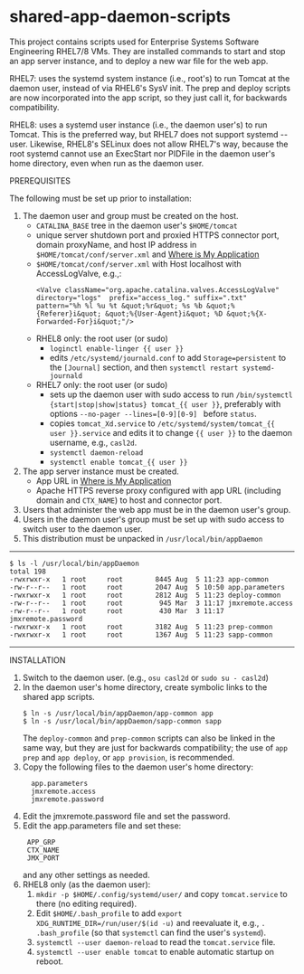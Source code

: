 # shared-app-daemon-scripts

This project contains scripts used for Enterprise Systems Software Engineering RHEL7/8 VMs.
They are installed commands to start and stop an app server instance,
and to deploy a new war file for the web app.

RHEL7: uses the systemd system instance (i.e., root's) to run Tomcat at the daemon user,
instead of via RHEL6's SysV init.  The prep and deploy scripts are now incorporated into
the app script, so they just call it, for backwards compatibility.

RHEL8: uses a systemd user instance (i.e., the daemon user's) to run Tomcat.
This is the preferred way, but RHEL7 does not support systemd --user.
Likewise, RHEL8's SELinux does not allow RHEL7's way, because the root systemd cannot
use an ExecStart nor PIDFile in the daemon user's home directory,
even when run as the daemon user.

PREREQUISITES

The following must be set up prior to installation:

1. The daemon user and group must be created on the host.
   * `CATALINA_BASE` tree in the daemon user's `$HOME/tomcat`
   * unique server shutdown port and proxied HTTPS connector port,
     domain proxyName, and host IP address in `$HOME/tomcat/conf/server.xml`
     and [Where is My Application](https://docs.google.com/spreadsheets/d/1cJUxgyLXftlbgYxM2DSE7X8Lof55miwoff1avm7DtRI/edit?pli=1#gid=0)
   * `$HOME/tomcat/conf/server.xml` with Host localhost with AccessLogValve, e.g.,:
     ```
     <Valve className="org.apache.catalina.valves.AccessLogValve"
     directory="logs"  prefix="access_log." suffix=".txt"
     pattern="%h %l %u %t &quot;%r&quot; %s %b &quot;%{Referer}i&quot; &quot;%{User-Agent}i&quot; %D &quot;%{X-Forwarded-For}i&quot;"/>
     ```
   * RHEL8 only:  the root user (or sudo)
       * `loginctl enable-linger {{ user }}`
       * edits `/etc/systemd/journald.conf` to add `Storage=persistent` 
         to the `[Journal]` section, and then `systemctl restart systemd-journald`
   * RHEL7 only:  the root user (or sudo)
       * sets up the daemon user with sudo access
         to run `/bin/systemctl {start|stop|show|status} tomcat_{{ user }}`,
         preferably with options `--no-pager --lines=[0-9][0-9] ` before `status`.
       * copies `tomcat_Xd.service` to `/etc/systemd/system/tomcat_{{ user }}.service`
         and edits it to change `{{ user }}` to the daemon username, e.g., `casl2d`.
       * `systemctl daemon-reload`
       * `systemctl enable tomcat_{{ user }}`
1. The app server instance must be created.
   * App URL in [Where is My Application](https://docs.google.com/spreadsheets/d/1cJUxgyLXftlbgYxM2DSE7X8Lof55miwoff1avm7DtRI/edit?pli=1#gid=0)
   * Apache HTTPS reverse proxy configured with app URL (including domain and `CTX_NAME`)
     to host and connector port.
1. Users that administer the web app must be in the daemon user's group.
1. Users in the daemon user's group must be set up with sudo access to switch user to the daemon user.
1. This distribution must be unpacked in `/usr/local/bin/appDaemon`

- - - - - - - - - - - - - - - - - - - - - - - - - - - - - - - - - - - -
```
$ ls -l /usr/local/bin/appDaemon
total 198
-rwxrwxr-x   1 root     root        8445 Aug  5 11:23 app-common
-rw-r--r--   1 root     root        2047 Aug  5 10:50 app.parameters
-rwxrwxr-x   1 root     root        2812 Aug  5 11:23 deploy-common
-rw-r--r--   1 root     root         945 Mar  3 11:17 jmxremote.access
-rw-r--r--   1 root     root         430 Mar  3 11:17 jmxremote.password
-rwxrwxr-x   1 root     root        3182 Aug  5 11:23 prep-common
-rwxrwxr-x   1 root     root        1367 Aug  5 11:23 sapp-common
```
- - - - - - - - - - - - - - - - - - - - - - - - - - - - - - - - - - - -
INSTALLATION

1. Switch to the daemon user.  (e.g., `osu casl2d` or `sudo su - casl2d`)
1. In the daemon user's home directory, create symbolic links to the shared app scripts.
    ```
    $ ln -s /usr/local/bin/appDaemon/app-common app
    $ ln -s /usr/local/bin/appDaemon/sapp-common sapp
    ```
   The `deploy-common` and `prep-common` scripts can also be linked in the same way,
   but they are just for backwards compatibility;
   the use of `app prep` and `app deploy`, or `app provision`, is recommended.
1. Copy the following files to the daemon user's home directory:
    ```
      app.parameters
      jmxremote.access
      jmxremote.password
    ```     
1. Edit the jmxremote.password file and set the password.
1. Edit the app.parameters file and set these:
    ```
     APP_GRP
     CTX_NAME
     JMX_PORT
    ```
     and any other settings as needed.
1. RHEL8 only (as the daemon user):
   1. `mkdir -p $HOME/.config/systemd/user/` and copy `tomcat.service` to there (no editing required).
   1. Edit `$HOME/.bash_profile` to add `export XDG_RUNTIME_DIR=/run/user/$(id -u)`
      and reevaluate it, e.g., `. .bash_profile`
      (so that `systemctl` can find the user's `systemd`).
   1. `systemctl --user daemon-reload` to read the `tomcat.service` file.
   1. `systemctl --user enable tomcat` to enable automatic startup on reboot.